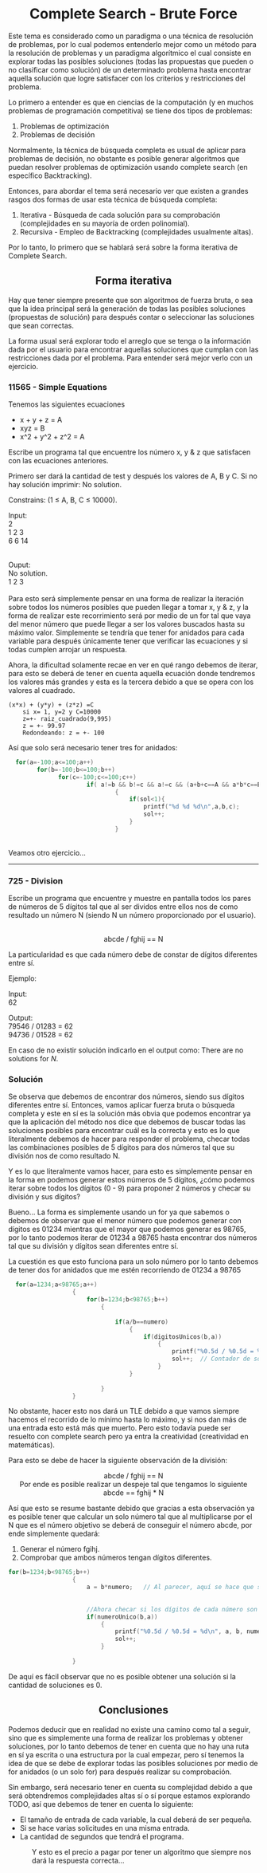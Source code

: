 <h1 align="center">Complete Search - Brute Force</h1>

<p>
  Este tema es considerado como un paradigma o una técnica de resolución de problemas, por lo cual podemos entenderlo mejor como un método para la resolución de problemas
  y un paradigma algorítmico el cual consiste en explorar todas las posibles soluciones (todas las propuestas que pueden o no clasificar como solución) de un determinado
  problema hasta encontrar aquella solución que logre satisfacer con los criterios y restricciones del problema.
  
  Lo primero a entender es que en ciencias de la computación (y en muchos problemas de programación competitiva) se tiene dos tipos de problemas:
  <ol>
    <li>Problemas de optimización</li>
    <li>Problemas de decisión</li>
    </ol>
  
  Normalmente, la técnica de búsqueda completa es usual de aplicar para problemas de decisión, no obstante es posible generar algoritmos que puedan resolver problemas 
  de optimización usando complete search (en específico Backtracking).
  
  Entonces, para abordar el tema será necesario ver que existen a grandes rasgos dos formas de usar esta técnica de búsqueda completa:
  <ol>
    <li>Iterativa - Búsqueda de cada solución para su comprobación (complejidades en su mayoría de orden polinomial).</li>
    <li>Recursiva - Empleo de Backtracking (complejidades usualmente altas).</li>
  </ol>
  
  Por lo tanto, lo primero que se hablará será sobre la forma iterativa de Complete Search.
  
  <h2 align="center">Forma iterativa</h2>
  Hay que tener siempre presente que son algoritmos de fuerza bruta, o sea que la idea principal será la generación de todas las posibles soluciones (propuestas de
  solución) para después contar o seleccionar las soluciones que sean correctas.
  
  La forma usual será explorar todo el arreglo que se tenga o la información dada por el usuario para encontrar aquellas soluciones que cumplan con las restricciones 
  dada por el problema. Para entender será mejor verlo con un ejercicio.
  
  <h3 align="left">11565 - Simple Equations</h3>
  Tenemos las siguientes ecuaciones
  <ul>
	<li>x + y + z = A</li>
	<li>xyz = B</li>
	<li>x^2 + y^2 + z^2 = A</li>
	</ul>
  
  Escribe un programa tal que encuentre los número x, y & z que satisfacen con las ecuaciones anteriores.
  
  Primero ser dará la cantidad de test y después los valores de A, B y C. Si no hay solución imprimir: No solution.
  
  Constrains: (1 ≤ A, B, C ≤ 10000).<br>
  
  Input:<br>
  2<br>
  1 2 3<br>
  6 6 14<br>
  
  <br>
  Ouput:<br>
  No solution.<br>
  1 2 3<br>
  
  <br>
  Para esto será simplemente pensar en una forma de realizar la iteración sobre todos los números posibles que pueden llegar a tomar x, y & z, y la forma de realizar
  este recorrimiento será por medio de un for tal que vaya del menor número que puede llegar a ser los valores buscados hasta su máximo valor. Simplemente se tendría
  que tener for anidados para cada variable para después únicamente tener que verificar las ecuaciones y si todas cumplen arrojar un respuesta.
  
  Ahora, la dificultad solamente recae en ver en qué rango debemos de iterar, para esto se deberá de tener en cuenta aquella ecuación donde tendremos los valores
  más grandes y esta es la tercera debido a que se opera con los valores al cuadrado.
  
  	(x*x) + (y*y) + (z*z) =C
        si x= 1, y=2 y C=10000
        z=+- raiz_cuadrado(9,995)
        z = +- 99.97
        Redondeando: z = +- 100

  Así que solo será necesario tener tres for anidados:
  
  ```c++
  	for(a=-100;a<=100;a++)
	      for(b=-100;b<=100;b++)
	            for(c=-100;c<=100;c++)
                        if( a!=b && b!=c && a!=c && (a+b+c==A && a*b*c==B && ((a*a)+(b*b)+(c*c))==C) )
                                {
                                    if(sol<1){
                                        printf("%d %d %d\n",a,b,c);
                                        sol++;
                                    }
                                }
  ```  
  
  <br>Veamos otro ejercicio...<br>
  <hr>
  <h3 align="left">725 - Division</h3>
  Escribe un programa que encuentre y muestre en pantalla todos los pares de números de 5 dígitos tal que al ser dividos entre ellos nos de como resultado un número N 
  (siendo N un número proporcionado por el usuario).
  <br><br>
  <p align="center">abcde / fghij == N</p>
  
  La particularidad es que cada número debe de constar de dígitos diferentes entre sí.
  
  Ejemplo:
  
  Input:<br>
  62
  
  Output:<br>
  79546 / 01283 = 62<br>
  94736 / 01528 = 62
  
  
  En caso de no existir solución indicarlo en el output como: There are no solutions for _N_.
  
  <h3 align="left">Solución</h3>
  Se observa que debemos de encontrar dos números, siendo sus dígitos diferentes entre sí. Entonces, vamos aplicar fuerza bruta o búsqueda completa y este en sí es 
  la solución más obvia que podemos encontrar ya que la aplicación del método nos dice que debemos de buscar todas las soluciones posibles para encontrar cuál es la 
  correcta y esto es lo que literalmente debemos de hacer para responder el problema, checar todas las combinaciones posibles de 5 dígitos para dos números tal que 
  su división nos de como resultado N.
  
  Y es lo que literalmente vamos hacer, para esto es simplemente pensar en la forma en podemos generar estos números de 5 dígitos, ¿cómo podemos iterar sobre todos
  los dígitos (0 - 9) para proponer 2 números y checar su división y sus dígitos?
  
  Bueno... La forma es simplemente usando un for ya que sabemos o debemos de observar que el menor número que podemos generar con dígitos es 01234 mientras que el
  mayor que podemos generar es 98765, por lo tanto podemos iterar de 01234 a 98765 hasta encontrar dos números tal que su división y dígitos sean diferentes entre sí.
  
  La cuestión es que esto funciona para un solo número por lo tanto debemos de tener dos for anidados que me estén recorriendo de 01234 a 98765
  
  ```c++
    for(a=1234;a<98765;a++)
		            {
		                for(b=1234;b<98765;b++)
		                    {
		                        
                                if(a/b==numero)
                                    {
                                        if(digitosUnicos(b,a))
                                            {
                                                printf("%0.5d / %0.5d = %d\n", a, b, numero);
                                                sol++;  // Contador de soluciones
                                            }
                                    }
                                
		                    }
		            }
  ```
  
  No obstante, hacer esto nos dará un TLE debido a que vamos siempre hacemos el recorrido de lo mínimo hasta lo máximo, y si nos dan más de una entrada esto está más
  que muerto. Pero esto todavía puede ser resuelto con complete search pero ya entra la creatividad (creatividad en matemáticas).
  
  Para esto se debe de hacer la siguiente observación de la división:
  
  <p align="center">abcde / fghij == N <br> Por ende es posible realizar un despeje tal que tengamos lo siguiente<br> abcde == fghij * N</p>
  
  Así que esto se resume bastante debido que gracias a esta observación ya es posible tener que calcular un solo número tal que al multiplicarse por el N que es el
  número objetivo se deberá de conseguir el número abcde, por ende simplemente quedará:
  
  <ol>
  <li>Generar el número fgihj.</li>
  <li>Comprobar que ambos números tengan dígitos diferentes.</li>
  </ol>
  
  ```c++
  for(b=1234;b<98765;b++)
		            {
		                a = b*numero;   // Al parecer, aquí se hace que sea a lo mucho 5 dígitos por número.
		                
		                
		                //Ahora checar si los dígitos de cada número son únicos.
                        if(numeroUnico(b,a))
                            {
                                printf("%0.5d / %0.5d = %d\n", a, b, numero);
                                sol++;
                            }
                        
		            }
  ```
  
  De aquí es fácil observar que no es posible obtener una solución si la cantidad de soluciones es 0.
  
  
  <h2 align="center">Conclusiones</h2>
  Podemos deducir que en realidad no existe una camino como tal a seguir, sino que es simplemente una forma de realizar los problemas y obtener soluciones, por lo 
  tanto debemos de tener en cuenta que no hay una ruta en sí ya escrita o una estructura por la cual empezar, pero sí tenemos la idea de que se debe de explorar todas
  las posibles soluciones por medio de for anidados (o un solo for) para después realizar su comprobación.
  
  Sin embargo, será necesario tener en cuenta su complejidad debido a que será obtendremos complejidades altas sí o sí porque estamos explorando TODO, así que debemos
  de tener en cuenta lo siguiente:
  <ul>
    <li>El tamaño de entrada de cada variable, la cual deberá de ser pequeña.</li>
    <li>Si se hace varias solicitudes en una misma entrada.</li>
    <li>La cantidad de segundos que tendrá el programa.</li>
  <ul>
  
  Y esto es el precio a pagar por tener un algoritmo que siempre nos dará la respuesta correcta...
</p>

